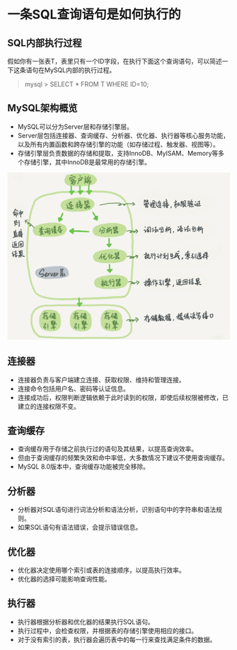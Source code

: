 # 一条SQL查询语句是如何执行的

## SQL内部执行过程

假如你有一张表T，表里只有一个ID字段，在执行下面这个查询语句，可以简述一下这条语句在MySQL内部的执行过程。

> mysql > SELECT * FROM T WHERE ID=10;

## MySQL架构概览

- MySQL可以分为Server层和存储引擎层。
- Server层包括连接器、查询缓存、分析器、优化器、执行器等核心服务功能，以及所有内置函数和跨存储引擎的功能（如存储过程、触发器、视图等）。
- 存储引擎层负责数据的存储和提取，支持InnoDB、MyISAM、Memory等多个存储引擎，其中InnoDB是最常用的存储引擎。

![基本架构图](./assets/一条SQL查询语句是如何执行的-基本架构图.png)

## 连接器

- 连接器负责与客户端建立连接、获取权限、维持和管理连接。
- 连接命令包括用户名、密码等认证信息。
- 连接成功后，权限判断逻辑依赖于此时读到的权限，即使后续权限被修改，已建立的连接权限不变。

## 查询缓存

- 查询缓存用于存储之前执行过的语句及其结果，以提高查询效率。
- 但由于查询缓存的频繁失效和命中率低，大多数情况下建议不使用查询缓存。
- MySQL 8.0版本中，查询缓存功能被完全移除。

## 分析器

- 分析器对SQL语句进行词法分析和语法分析，识别语句中的字符串和语法规则。
- 如果SQL语句有语法错误，会提示错误信息。

## 优化器

- 优化器决定使用哪个索引或表的连接顺序，以提高执行效率。
- 优化器的选择可能影响查询性能。

## 执行器

- 执行器根据分析器和优化器的结果执行SQL语句。
- 执行过程中，会检查权限，并根据表的存储引擎使用相应的接口。
- 对于没有索引的表，执行器会遍历表中的每一行来查找满足条件的数据。